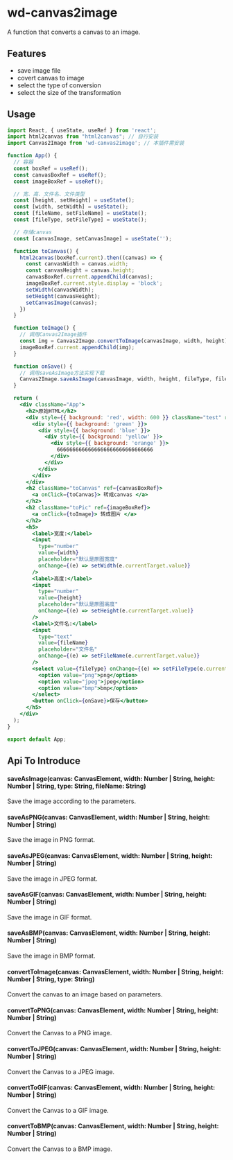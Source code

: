 # wd-canvas2image
A function that converts a canvas to an image.

<!-- 
 ## Development
 ```cmd
 npm i
 npm start
 open http://localhost:8000
 ```
 -->

## Features
- save image file
- covert canvas to image
- select the type of conversion
- select the size of the transformation

## Usage
```jsx harmony
import React, { useState, useRef } from 'react';
import html2canvas from "html2canvas"; // 自行安装
import Canvas2Image from 'wd-canvas2image'; // 本插件需安装

function App() {
  // 容器
  const boxRef = useRef();
  const canvasBoxRef = useRef();
  const imageBoxRef = useRef();

  // 宽、高、文件名、文件类型
  const [height, setHeight] = useState();
  const [width, setWidth] = useState();
  const [fileName, setFileName] = useState();
  const [fileType, setFileType] = useState();

  // 存储canvas
  const [canvasImage, setCanvasImage] = useState('');

  function toCanvas() {
    html2canvas(boxRef.current).then((canvas) => {
      const canvasWidth = canvas.width;
      const canvasHeight = canvas.height;
      canvasBoxRef.current.appendChild(canvas);
      imageBoxRef.current.style.display = 'block';
      setWidth(canvasWidth);
      setHeight(canvasHeight);
      setCanvasImage(canvas);
    })
  }

  function toImage() {
    // 调用Canvas2Image插件
    const img = Canvas2Image.convertToImage(canvasImage, width, height);
    imageBoxRef.current.appendChild(img);
  }

  function onSave() {
    // 调用saveAsImage方法实现下载
    Canvas2Image.saveAsImage(canvasImage, width, height, fileType, fileName || '默认名');
  }

  return (
    <div className="App">
      <h2>原始HTML</h2>
      <div style={{ background: 'red', width: 600 }} className="test" ref={boxRef}>
        <div style={{ background: 'green' }}>
          <div style={{ background: 'blue' }}>
            <div style={{ background: 'yellow' }}>
              <div style={{ background: 'orange' }}>
                6666666666666666666666666666666
              </div>
            </div>
          </div>
        </div>
      </div>
      <h2 className="toCanvas" ref={canvasBoxRef}>
        <a onClick={toCanvas}> 转成canvas </a>
      </h2>
      <h2 className="toPic" ref={imageBoxRef}>
        <a onClick={toImage}> 转成图片 </a>
      </h2>
      <h5>
        <label>宽度:</label>
        <input
          type="number"
          value={width}
          placeholder="默认是原图宽度"
          onChange={(e) => setWidth(e.currentTarget.value)}
        />
        <label>高度:</label>
        <input
          type="number"
          value={height}
          placeholder="默认是原图高度"
          onChange={(e) => setHeight(e.currentTarget.value)}
        />
        <label>文件名:</label>
        <input
          type="text"
          value={fileName}
          placeholder="文件名"
          onChange={(e) => setFileName(e.currentTarget.value)}
        />
        <select value={fileType} onChange={(e) => setFileType(e.currentTarget.value)}>
          <option value="png">png</option>
          <option value="jpeg">jpeg</option>
          <option value="bmp">bmp</option>
        </select>
        <button onClick={onSave}>保存</button>
      </h5>
    </div>
  );
}

export default App;
```

## Api To Introduce
#### saveAsImage(canvas: CanvasElement, width: Number | String, height: Number | String, type: String, fileName: String)

Save the image according to the parameters.

#### saveAsPNG(canvas: CanvasElement, width: Number | String, height: Number | String)

Save the image in PNG format.

#### saveAsJPEG(canvas: CanvasElement, width: Number | String, height: Number | String)

Save the image in JPEG format.

#### saveAsGIF(canvas: CanvasElement, width: Number | String, height: Number | String)

Save the image in GIF format.

#### saveAsBMP(canvas: CanvasElement, width: Number | String, height: Number | String)

Save the image in BMP format.

#### convertToImage(canvas: CanvasElement, width: Number | String, height: Number | String, type: String)

Convert the canvas to an image based on parameters.

#### convertToPNG(canvas: CanvasElement, width: Number | String, height: Number | String)

Convert the Canvas to a PNG image.

#### convertToJPEG(canvas: CanvasElement, width: Number | String, height: Number | String)

Convert the Canvas to a JPEG image.

#### convertToGIF(canvas: CanvasElement, width: Number | String, height: Number | String)

Convert the Canvas to a GIF image.

#### convertToBMP(canvas: CanvasElement, width: Number | String, height: Number | String)

Convert the Canvas to a BMP image.
